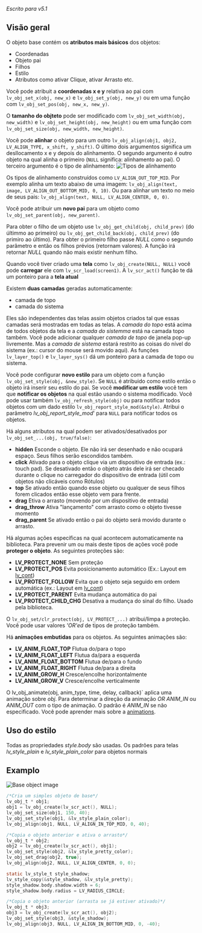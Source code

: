 _Escrito para v5.1_

## Visão geral

O objeto base contém os **atributos mais básicos** dos objetos:

- Coordenadas
- Objeto pai
- Filhos
- Estilo
- Atributos como ativar Clique, ativar Arrasto etc.

Você pode atribuit a **coordenadas x e y** relativa ao pai com `lv_obj_set_x(obj, new_x)` e `lv_obj_set_y(obj, new_y)` ou em uma função com `lv_obj_set_pos(obj, new_x, new_y)`.

O **tamanho do objteto** pode ser modificado com `lv_obj_set_width(obj, new_width)` e `lv_obj_set_height(obj, new_height)` ou em uma função com `lv_obj_set_size(obj, new_width, new_height)`.

Você pode **alinhar** o objeto para um outro `lv_obj_align(obj1, obj2, LV_ALIGN_TYPE, x_shift, y_shift)`. O último dois argumentos significa um desllocamento x e y depois do alinhamento. O segundo argumento é outro objeto na qual alinha o primeiro (`NULL` significa: alinhamento ao pai). O terceiro argumento é o tipo de alinhamento:
![Tipos de alinhamento](http://docs.littlevgl.com/img/align.png)

Os tipos de alinhamento construídos como `LV_ALIGN_OUT_TOP_MID`. Por exemplo alinha um texto abaixo de uma imagem: `lv_obj_align(text, image, LV_ALIGN_OUT_BOTTOM_MID, 0, 10)`. Ou para alinhar um texto no meio de seus pais: `lv_obj_align(text, NULL, LV_ALIGN_CENTER, 0, 0)`.

Você pode atribuir um **novo pai** para um objeto como `lv_obj_set_parent(obj, new_parent)`.

Para obter o filho de um objeto use `lv_obj_get_child(obj, child_prev)` (do últimmo ao primeiro) ou `lv_obj_get_child_back(obj, child_prev)` (do primiro ao último). Para obter o primeiro filho passe _NULL_ como o segundo parâmetro e então os filhos prévios (retornam valores). A função irá retornar _NULL_ quando não mais existir nenhum filho.

Quando você tiver criado uma **tela** como `lv_obj_create(NULL, NULL)` você pode **carregar** ele com `lv_scr_load(screen1)`. A `lv_scr_act()` função te dá um ponteiro para a **tela atual**

Existem **duas camadas** geradas automaticamente:

- camada de topo
- camada do sistema

Eles são independentes das telas assim objetos criados tal que essas camadas será mostradas em todas as telas. A _camada do topo_ está acima de todos objetos da tela e a _camada do sistemma_ está na camada topo também. Você pode adicionar qualquer _camada de topo_ de janela pop-up livremente. Mas a _camada de sistema_ estará restrito as coisas do nível do sistema (ex.: cursor do mouse será movido aqui). As funções `lv_layer_top()` e `lv_layer_sys()` dá um ponteiro para a camada de topo ou sistema.

Você pode configurar **novo estilo** para um objeto com a função `lv_obj_set_style(obj, &new_style)`. Se `NULL` é atribuido como estilo então o objeto irá inserir seu estilo do pai. Se você **modificar um estilo** você tem que **notificar os objetos** na qual estão usando o sistema modificado. Você pode usar também `lv_obj_refresh_style(obj)` ou para notificar todos objetos com um dado estilo `lv_obj_report_style_mod(&style)`. Atribui o parâmetro _lv_obj_report_style_mod_' para `NULL` para notificar todos os objetos.

Há alguns atributos na qual podem ser ativados/desativados por `lv_obj_set_...(obj, true/false)`:

- **hidden** Esconde o objeto. Ele não irá ser desenhado e não ocupará espaço. Seus filhos serão escondidos também.
- **click** Ativado para o objeto clique via um dispositivo de entrada (ex.: touch pad). Se desativado então o objeto atrás dele irá ser checado durante o clique no carregador do dispositivo de entrada (útil com objetos não clicáveis como Rótulos)
- **top** Se ativado então quando esse objeto ou qualquer de seus filhos forem clicados então esse objeto vem para frente.
- **drag** Etiva o arrasto (movendo por um dispositivo de entrada)
- **drag_throw** Ativa "lançamento" com arrasto como o objeto tivesse momento
- **drag_parent** Se ativado então o pai do objeto será movido durante o arrasto.

Há algumas ações específicas na qual acontecem automaticamente na biblioteca. Para prevenir um ou mais deste tipos de ações você pode **proteger o objeto**. As seguintes proteções são:

- **LV_PROTECT_NONE** Sem proteção
- **LV_PROTECT_POS**  Evita posicionamento automático (Ex.: Layout em [lv_cont](/Container))
- **LV_PROTECT_FOLLOW** Evita que o objeto seja seguido em ordem automática (ex.: Layout em [lv_cont](/Container))
- **LV_PROTECT_PARENT** Evita mudança automática do pai
- **LV_PROTECT_CHILD_CHG** Desativa a mudança do sinal do filho. Usado pela biblioteca.

O `lv_obj_set/clr_protect(obj, LV_PROTECT_...)` atribui/limpa a proteção. Você pode usar valores _'OR'ed_ de tipos de proteção também.

Há **animações embutidas** para os objetos. As seguintes animações são:

- **LV_ANIM_FLOAT_TOP** Flutua do/para o topo
- **LV_ANIM_FLOAT_LEFT** Flutua da/para a esquerda
- **LV_ANIM_FLOAT_BOTTOM** Flutua de/para o fundo
- **LV_ANIM_FLOAT_RIGHT** Flutua de/para a direita
- **LV_ANIM_GROW_H** Cresce/encolhe horizontalmente
- **LV_ANIM_GROW_V** Cresce/encolhe verticalmente

O lv_obj_animate(obj, anim_type, time, delay, callback)` aplica uma animação sobre _obj_. Para determinar a direção da animação _OR_ _ANIM_IN_ ou _ANIM_OUT_ com o tipo de animação. O padrão é _ANIM_IN_ se não especificado. Você pode aprender mais sobre a [animations](/Animations).

## Uso do estilo

Todas as propriedades _style.body_ são usadas. Os padrões para telas _lv_style_plain_  e _lv_style_plain_color_ para objetos normais

## Examplo
![Base object image](http://docs.littlevgl.com/img/base-obj-lv_obj.png)
```c
/*Cria um simples objeto de base*/
lv_obj_t * obj1;
obj1 = lv_obj_create(lv_scr_act(), NULL);
lv_obj_set_size(obj1, 150, 40);
lv_obj_set_style(obj1, &lv_style_plain_color);
lv_obj_align(obj1, NULL, LV_ALIGN_IN_TOP_MID, 0, 40);

/*Copia o objeto anterior e ativa o arrasto*/
lv_obj_t * obj2;
obj2 = lv_obj_create(lv_scr_act(), obj1);
lv_obj_set_style(obj2, &lv_style_pretty_color);
lv_obj_set_drag(obj2, true);
lv_obj_align(obj2, NULL, LV_ALIGN_CENTER, 0, 0);

static lv_style_t style_shadow;
lv_style_copy(&style_shadow, &lv_style_pretty);
style_shadow.body.shadow.width = 6;
style_shadow.body.radius = LV_RADIUS_CIRCLE;

/*Copia o objeto anterior (arrasta se já estiver ativado)*/
lv_obj_t * obj3;
obj3 = lv_obj_create(lv_scr_act(), obj2);
lv_obj_set_style(obj3, &style_shadow);
lv_obj_align(obj3, NULL, LV_ALIGN_IN_BOTTOM_MID, 0, -40);
```
